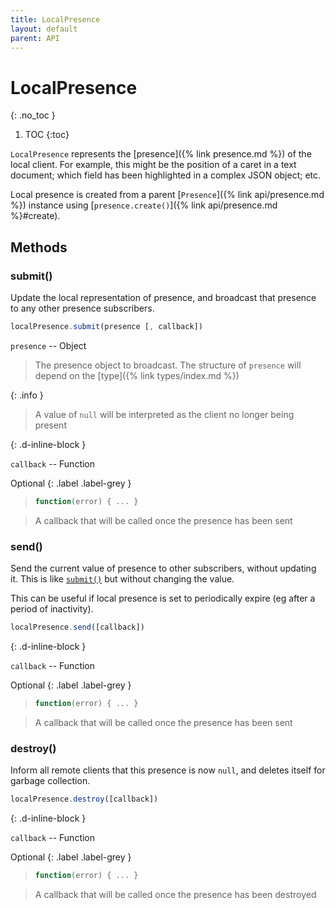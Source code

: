 ```yaml
---
title: LocalPresence
layout: default
parent: API
---
```


# LocalPresence
{: .no_toc }

1. TOC
{:toc}

`LocalPresence` represents the [presence]({% link presence.md %}) of the local client. For example, this might be the position of a caret in a text document; which field has been highlighted in a complex JSON object; etc.

Local presence is created from a parent [`Presence`]({% link api/presence.md %}) instance using [`presence.create()`]({% link api/presence.md %}#create).

## Methods

### submit()

Update the local representation of presence, and broadcast that presence to any other presence subscribers.

```javascript
localPresence.submit(presence [, callback])
```

`presence` -- Object

> The presence object to broadcast. The structure of `presence` will depend on the [type]({% link types/index.md %})

{: .info }
> A value of `null` will be interpreted as the client no longer being present

{: .d-inline-block }

`callback` -- Function

Optional
{: .label .label-grey }

> ```js
> function(error) { ... }
> ```

> A callback that will be called once the presence has been sent

### send()

Send the current value of presence to other subscribers, without updating it. This is like [`submit()`](#submit) but without changing the value.

This can be useful if local presence is set to periodically expire (eg after a period of inactivity).

```javascript
localPresence.send([callback])
```

{: .d-inline-block }

`callback` -- Function

Optional
{: .label .label-grey }

> ```js
> function(error) { ... }
> ```

> A callback that will be called once the presence has been sent

### destroy()

Inform all remote clients that this presence is now `null`, and deletes itself for garbage collection.

```javascript
localPresence.destroy([callback])
```

{: .d-inline-block }

`callback` -- Function

Optional
{: .label .label-grey }

> ```js
> function(error) { ... }
> ```

> A callback that will be called once the presence has been destroyed
